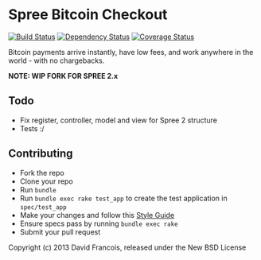 # Spree Bitcoin Checkout

[![Build Status](https://secure.travis-ci.org/futhr/spree_bitcoin_checkout.png?branch=master)](http://travis-ci.org/futhr/spree_bitcoin_checkout)
[![Dependency Status](https://gemnasium.com/futhr/spree_bitcoin_checkout.png)](https://gemnasium.com/futhr/spree_bitcoin_checkout)
[![Coverage Status](https://coveralls.io/repos/futhr/spree_bitcoin_checkout/badge.png?branch=master)](https://coveralls.io/r/futhr/spree_bitcoin_checkout)

Bitcoin payments arrive instantly, have low fees, and work anywhere in the world - with no chargebacks.

**NOTE: WIP FORK FOR SPREE 2.x**

## Todo

* Fix register, controller, model and view for Spree 2 structure
* Tests :/

## Contributing

* Fork the repo
* Clone your repo
* Run `bundle`
* Run `bundle exec rake test_app` to create the test application in `spec/test_app`
* Make your changes and follow this [Style Guide](https://github.com/thoughtbot/guides)
* Ensure specs pass by running `bundle exec rake`
* Submit your pull request

Copyright (c) 2013 David Francois, released under the New BSD License
